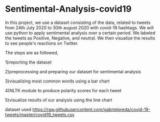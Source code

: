 # Sentimental-Analysis-covid19
In this project, we use a dataset consisting of the data, related to tweets from 24th July 2020 to  30th august 2020 with covid-19 hashtags. We will use python to apply sentimental analysis over a certain period. We labeled the tweets as Positive, Negative, and neutral. We then visualize the results to see people's reactions on Twitter.

The steps are as followed,

1)importing the dataset 

2)preprocessing and preparing our dataset for sentimental analysis

3)visualizing most common words using a bar chart

4)NLTK module to produce polarity scores for each tweet  

5)visualize results of our analysis using the line chart

dataset used https://raw.githubusercontent.com/gabrielpreda/covid-19-tweets/master/covid19_tweets.csv

